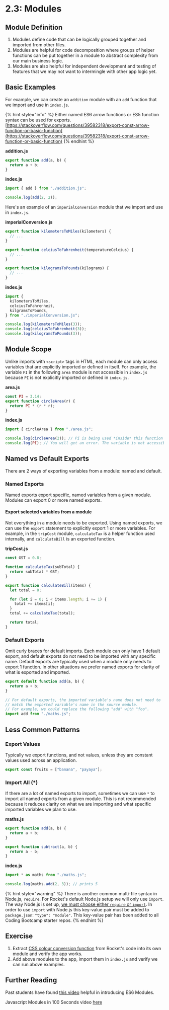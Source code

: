 # 2.3: Modules

## Module Definition

1. Modules define code that can be logically grouped together and imported from other files.
2. Modules are helpful for code decomposition where groups of helper functions can be put together in a module to abstract complexity from our main business logic.
3. Modules are also helpful for independent development and testing of features that we may not want to intermingle with other app logic yet.

## Basic Examples

For example, we can create an `addition` module with an `add` function that we import and use in `index.js`.

{% hint style="info" %}
Either named ES6 arrow functions or ES5 function syntax can be used for exports. [https://stackoverflow.com/questions/39582318/export-const-arrow-function-or-basic-function](https://stackoverflow.com/questions/39582318/export-const-arrow-function-or-basic-function)
{% endhint %}

**addition.js**

```javascript
export function add(a, b) {
  return a + b;
}
```

**index.js**

```javascript
import { add } from "./addition.js";

console.log(add(2, 2));
```

Here's an example of an `imperialConversion` module that we import and use in `index.js`.

**imperialConversion.js**

```javascript
export function kilometersToMiles(kilometers) {
  // ...
}

export function celciusToFahrenheit(temperatureCelcius) {
  // ...
}

export function kilogramsToPounds(kilograms) {
  // ...
}
```

**index.js**

```javascript
import {
  kilometersToMiles,
  celciusToFahrenheit,
  kilgramsToPounds,
} from "./imperialConversion.js";

console.log(kilometersToMiles(3));
console.log(celciusToFahrenheit(3));
console.log(kilogramsToPounds(3));
```

## Module Scope

Unlike imports with `<script>` tags in HTML, each module can only access variables that are explicitly imported or defined in itself. For example, the variable `PI` in the following `area` module is not accessible in `index.js` because `PI` is not explicitly imported or defined in `index.js`.

**area.js**

```javascript
const PI = 3.14;
export function circleArea(r) {
  return PI * (r * r);
}
```

**index.js**

```javascript
import { circleArea } from "./area.js";

console.log(circleArea(2)); // PI is being used *inside* this function
console.log(PI); // You will get an error. The variable is not accessible.
```

## Named vs Default Exports

There are 2 ways of exporting variables from a module: named and default.

### Named Exports

Named exports export specific, named variables from a given module. Modules can export 0 or more named exports.

#### Export selected variables from a module

Not everything in a module needs to be exported. Using named exports, we can use the `export` statement to explicitly export 1 or more variables. For example, in the `tripCost` module, `calculateTax` is a helper function used internally, and `calculateBill` is an exported function.

**tripCost.js**

```javascript
const GST = 0.8;

function calculateTax(subTotal) {
  return subTotal * GST;
}

export function calculateBill(items) {
  let total = 0;

  for (let i = 0; i < items.length; i += 1) {
    total += items[i];
  }
  total += calculateTax(total);

  return total;
}
```

### Default Exports

Omit curly braces for default imports. Each module can only have 1 default export, and default exports do not need to be imported with any specific name. Default exports are typically used when a module only needs to export 1 function. In other situations we prefer named exports for clarity of what is exported and imported.

```javascript
export default function add(a, b) {
  return a + b;
}
```

```javascript
// For default exports, the imported variable's name does not need to
// match the exported variable's name in the source module.
// For example, we could replace the following "add" with "foo".
import add from "./maths.js";
```

## Less Common Patterns

### Export Values

Typically we export functions, and not values, unless they are constant values used across an application.

```javascript
export const fruits = ["banana", "payaya"];
```

### Import All (\*)

If there are a lot of named exports to import, sometimes we can use `*` to import all named exports from a given module. This is not recommended because it reduces clarity on what we are importing and what specific imported variables we plan to use.

**maths.js**

```javascript
export function add(a, b) {
  return a + b;
}

export function subtract(a, b) {
  return a - b;
}
```

**index.js**

```javascript
import * as maths from "./maths.js";

console.log(maths.add(2, 3)); // prints 5
```

{% hint style="warning" %}
There is another common multi-file syntax in Node.js, `require`. For Rocket's default Node.js setup we will only use `import`. The way Node.js is set up, [we must choose either `require` or `import`](https://stackoverflow.com/questions/59443525/require-not-working-in-module-type-nodejs-script). In order to use `import` with Node.js this key-value pair must be added to `package.json`: `"type": "module"`. This key-value pair has been added to all Coding Bootcamp starter repos.
{% endhint %}

## Exercise

1. Extract [CSS colour conversion function](https://github.com/rocketacademy/css-conversions-bootcamp/blob/solution-base/index.js) from Rocket's code into its own module and verify the app works.
2. Add above modules to the app, import them in `index.js` and verify we can run above examples.

## Further Reading

Past students have found [this video](https://www.youtube.com/watch?v=cRHQNNcYf6s\&feature=youtu.be) helpful in introducing ES6 Modules.

Javascript Modules in 100 Seconds video [here](https://www.youtube.com/watch?v=qgRUr-YUk1Q)
